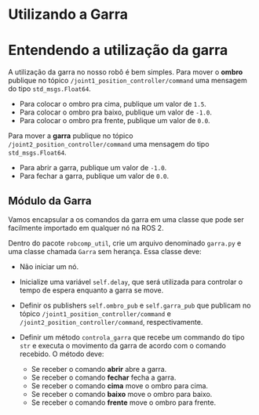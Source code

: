 # Utilizando a Garra

# Entendendo a utilização da garra
A utilização da garra no nosso robô é bem simples. Para mover o **ombro** publique no tópico `/joint1_position_controller/command` uma mensagem do tipo `std_msgs.Float64`.
* Para colocar o ombro pra cima, publique um valor de `1.5`.
* Para colocar o ombro pra baixo, publique um valor de `-1.0`.
* Para colocar o ombro pra frente, publique um valor de `0.0`.

Para mover a **garra** publique no tópico `/joint2_position_controller/command` uma mensagem do tipo `std_msgs.Float64`.
* Para abrir a garra, publique um valor de `-1.0`.
* Para fechar a garra, publique um valor de `0.0`.

## Módulo da Garra

Vamos encapsular a os comandos da garra em uma classe que pode ser facilmente importado em qualquer nó na ROS 2.

Dentro do pacote `robcomp_util`, crie um arquivo denominado `garra.py` e uma classe chamada `Garra` sem herança. Essa classe deve:

* Não iniciar um nó.

* Inicialize uma variável `self.delay`, que será utilizada para controlar o tempo de espera enquanto a garra se move.

* Definir os publishers `self.ombro_pub` e `self.garra_pub` que publicam no tópico `/joint1_position_controller/command` e `/joint2_position_controller/command`, respectivamente.

* Definir um método `controla_garra` que recebe um commando do tipo `str` e executa o movimento da garra de acordo com o comando recebido. O método deve:
    * Se receber o comando **abrir** abre a garra.
    * Se receber o comando **fechar** fecha a garra.
    * Se receber o comando **cima** move o ombro para cima.
    * Se receber o comando **baixo** move o ombro para baixo.
    * Se receber o comando **frente** move o ombro para frente.
